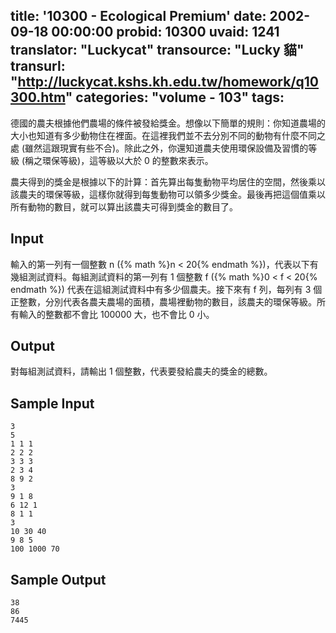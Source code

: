 title: '10300 - Ecological Premium'
date: 2002-09-18 00:00:00
probid: 10300
uvaid: 1241
translator: "Luckycat"
transource: "Lucky 貓"
transurl: "http://luckycat.kshs.kh.edu.tw/homework/q10300.htm"
categories: "volume - 103"
tags:
---

德國的農夫根據他們農場的條件被發給獎金。想像以下簡單的規則：你知道農場的大小也知道有多少動物住在裡面。在這裡我們並不去分別不同的動物有什麼不同之處 (雖然這跟現實有些不合)。除此之外，你還知道農夫使用環保設備及習慣的等級 (稱之環保等級)，這等級以大於 0 的整數來表示。

農夫得到的獎金是根據以下的計算：首先算出每隻動物平均居住的空間，然後乘以該農夫的環保等級，這樣你就得到每隻動物可以領多少獎金。最後再把這個值乘以所有動物的數目，就可以算出該農夫可得到獎金的數目了。

## Input ##

輸入的第一列有一個整數 n ({% math %}n < 20{% endmath %})，代表以下有幾組測試資料。每組測試資料的第一列有 1 個整數 f ({% math %}0 < f < 20{% endmath %}) 代表在這組測試資料中有多少個農夫。接下來有 f 列，每列有 3 個正整數，分別代表各農夫農場的面積，農場裡動物的數目，該農夫的環保等級。所有輸入的整數都不會比 100000 大，也不會比 0 小。

## Output ##

對每組測試資料，請輸出 1 個整數，代表要發給農夫的獎金的總數。

## Sample Input ##

	3
	5
	1 1 1
	2 2 2
	3 3 3
	2 3 4
	8 9 2
	3
	9 1 8
	6 12 1
	8 1 1
	3
	10 30 40
	9 8 5
	100 1000 70

## Sample Output ##

	38
	86
	7445